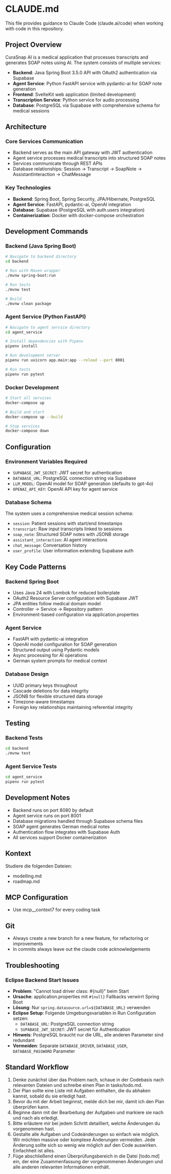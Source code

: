 # CLAUDE.md

This file provides guidance to Claude Code (claude.ai/code) when working with code in this repository.

## Project Overview

CuraSnap AI is a medical application that processes transcripts and generates SOAP notes using AI. The system consists of multiple services:

- **Backend**: Java Spring Boot 3.5.0 API with OAuth2 authentication via Supabase
- **Agent Service**: Python FastAPI service with pydantic-ai for SOAP note generation
- **Frontend**: SvelteKit web application (limited development)
- **Transcription Service**: Python service for audio processing
- **Database**: PostgreSQL via Supabase with comprehensive schema for medical sessions

## Architecture

### Core Services Communication
- Backend serves as the main API gateway with JWT authentication
- Agent service processes medical transcripts into structured SOAP notes
- Services communicate through REST APIs
- Database relationships: Session → Transcript → SoapNote → AssistantInteraction → ChatMessage

### Key Technologies
- **Backend**: Spring Boot, Spring Security, JPA/Hibernate, PostgreSQL
- **Agent Service**: FastAPI, pydantic-ai, OpenAI integration
- **Database**: Supabase (PostgreSQL with auth.users integration)
- **Containerization**: Docker with docker-compose orchestration

## Development Commands

### Backend (Java Spring Boot)
```bash
# Navigate to backend directory
cd backend

# Run with Maven wrapper
./mvnw spring-boot:run

# Run tests
./mvnw test

# Build
./mvnw clean package
```

### Agent Service (Python FastAPI)
```bash
# Navigate to agent service directory
cd agent_service

# Install dependencies with Pipenv
pipenv install

# Run development server
pipenv run uvicorn app.main:app --reload --port 8001

# Run tests
pipenv run pytest
```

### Docker Development
```bash
# Start all services
docker-compose up

# Build and start
docker-compose up --build

# Stop services
docker-compose down
```

## Configuration

### Environment Variables Required
- `SUPABASE_JWT_SECRET`: JWT secret for authentication
- `DATABASE_URL`: PostgreSQL connection string via Supabase
- `LLM_MODEL`: OpenAI model for SOAP generation (defaults to gpt-4o)
- `OPENAI_API_KEY`: OpenAI API key for agent service

### Database Schema
The system uses a comprehensive medical session schema:
- `session`: Patient sessions with start/end timestamps
- `transcript`: Raw input transcripts linked to sessions
- `soap_note`: Structured SOAP notes with JSONB storage
- `assistant_interaction`: AI agent interactions
- `chat_message`: Conversation history
- `user_profile`: User information extending Supabase auth

## Key Code Patterns

### Backend Spring Boot
- Uses Java 24 with Lombok for reduced boilerplate
- OAuth2 Resource Server configuration with Supabase JWT
- JPA entities follow medical domain model
- Controller → Service → Repository pattern
- Environment-based configuration via application.properties

### Agent Service
- FastAPI with pydantic-ai integration
- OpenAI model configuration for SOAP generation
- Structured output using Pydantic models
- Async processing for AI operations
- German system prompts for medical context

### Database Design
- UUID primary keys throughout
- Cascade deletions for data integrity
- JSONB for flexible structured data storage
- Timezone-aware timestamps
- Foreign key relationships maintaining referential integrity

## Testing

### Backend Tests
```bash
cd backend
./mvnw test
```

### Agent Service Tests
```bash
cd agent_service
pipenv run pytest
```

## Development Notes

- Backend runs on port 8080 by default
- Agent service runs on port 8001
- Database migrations handled through Supabase schema files
- SOAP agent generates German medical notes
- Authentication flow integrates with Supabase Auth
- All services support Docker containerization

## Kontext

Studiere die folgenden Dateien:
- modelling.md
- roadmap.md

## MCP Configuration
- Use mcp__context7 for every coding task

## Git
- Always create a new branch for a new feature, for refactoring or improvements
- In commits always leave out the claude code acknowledgements

## Troubleshooting

### Eclipse Backend Start Issues
- **Problem**: "Cannot load driver class: #{null}" beim Start
- **Ursache**: application.properties mit `#{null}` Fallbacks verwirrt Spring Boot
- **Lösung**: Nur `spring.datasource.url=${DATABASE_URL}` verwenden
- **Eclipse Setup**: Folgende Umgebungsvariablen in Run Configuration setzen:
  - `DATABASE_URL`: PostgreSQL connection string
  - `SUPABASE_JWT_SECRET`: JWT secret für Authentication
- **Hinweis**: PostgreSQL braucht nur die URL, alle anderen Parameter sind redundant
- **Vermeiden**: Separate `DATABASE_DRIVER`, `DATABASE_USER`, `DATABASE_PASSWORD` Parameter

## Standard Workflow

1. Denke zunächst über das Problem nach, schaue in der Codebasis nach relevanten Dateien und schreibe einen Plan in tasks/todo.md.
2. Der Plan sollte eine Liste mit Aufgaben enthalten, die du abhaken kannst, sobald du sie erledigt hast.
3. Bevor du mit der Arbeit beginnst, melde dich bei mir, damit ich den Plan überprüfen kann.
4. Beginne dann mit der Bearbeitung der Aufgaben und markiere sie nach und nach als erledigt.
5. Bitte erläutere mir bei jedem Schritt detailliert, welche Änderungen du vorgenommen hast.
6. Gestalte alle Aufgaben und Codeänderungen so einfach wie möglich. Wir möchten massive oder komplexe Änderungen vermeiden. Jede Änderung sollte sich so wenig wie möglich auf den Code auswirken. Einfachheit ist alles.
7. Füge abschließend einen Überprüfungsbereich in die Datei [todo.md] ein, der eine Zusammenfassung der vorgenommenen Änderungen und alle anderen relevanten Informationen enthält.

